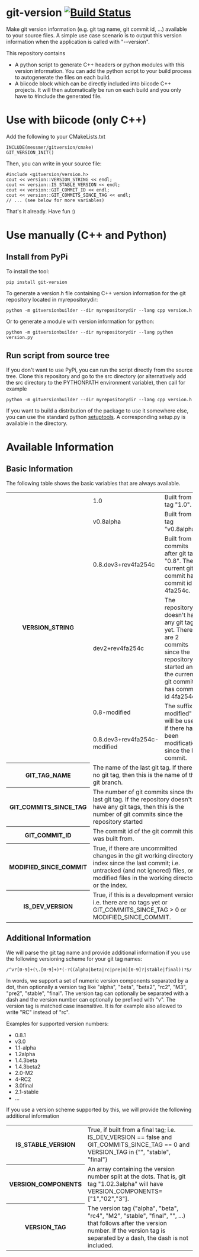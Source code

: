 # git-version [![Build Status](https://travis-ci.org/smessmer/gitversion.svg?branch=master)](https://travis-ci.org/smessmer/gitversion)
Make git version information (e.g. git tag name, git commit id, ...) available to your source files.
A simple use case scenario is to output this version information when the application is called with "--version".

This repository contains
  - A python script to generate C++ headers or python modules with this version information. You can add the python script to your build process to autogenerate the files on each build.
  - A biicode block which can be directly included into biicode C++ projects. It will then automatically be run on each build and you only have to #include the generated file.


Use with biicode (only C++)
================

Add the following to your CMakeLists.txt

    INCLUDE(messmer/gitversion/cmake)
    GIT_VERSION_INIT()

Then, you can write in your source file:

    #include <gitversion/version.h>
    cout << version::VERSION_STRING << endl;
    cout << version::IS_STABLE_VERSION << endl;
    cout << version::GIT_COMMIT_ID << endl;
    cout << version::GIT_COMMITS_SINCE_TAG << endl;
    // ... (see below for more variables)

That's it already. Have fun :)

Use manually (C++ and Python)
================

Install from PyPi
----------------

To install the tool:

    pip install git-version

To generate a version.h file containing C++ version information for the git repository located in myrepositorydir:

    python -m gitversionbuilder --dir myrepositorydir --lang cpp version.h

Or to generate a module with version information for python:

    python -m gitversionbuilder --dir myrepositorydir --lang python version.py


Run script from source tree
-------------------------

If you don't want to use PyPi, you can run the script directly from the source tree.
Clone this repository and go to the src directory (or alternatively add the src directory to the PYTHONPATH environment variable), then call for example

    python -m gitversionbuilder --dir myrepositorydir --lang cpp version.h
    
If you want to build a distribution of the package to use it somewhere else, you can use the standard python [setuptools](https://pythonhosted.org/setuptools/).
A corresponding setup.py is available in the directory.


Available Information
=================

Basic Information
-----------------
The following table shows the basic variables that are always available.

<table>
  <tr>
    <th rowspan="6">VERSION_STRING</th>
    <td style="white-space: nowrap;">1.0</td>
    <td>Built from git tag "1.0".</td>
  </tr>
  <tr>
    <td style="white-space: nowrap;">v0.8alpha</td>
    <td>Built from git tag "v0.8alpha".</td>
  </tr>
  <tr>
    <td style="white-space: nowrap;">0.8.dev3+rev4fa254c
    <td>Built from 3 commits after git tag "0.8". The current git commit has commit id 4fa254c.
  </tr>
  <tr>
    <td style="white-space: nowrap;">dev2+rev4fa254c</td>
    <td>The repository doesn't have any git tags yet. There are 2 commits since the repository started and the current git commit has commit id 4fa254c.</td>
  </tr>
  <tr>
    <td>0.8-modified</td>
    <td rowspan="2">The suffix "-modified" will be used if there have been modifications since the last commit.</td>
  </tr>
  <tr>
    <td>0.8.dev3+rev4fa254c-modified</td>
  </tr>

  <tr>
    <th>GIT_TAG_NAME</th>
    <td colspan="2">The name of the last git tag. If there is no git tag, then this is the name of the git branch.</td>
  </tr>

  <tr>
    <th>GIT_COMMITS_SINCE_TAG</th>
    <td colspan="2">The number of git commits since the last git tag. If the repository doesn't have any git tags, then this is the number of git commits since the repository started</td>
  </tr>

  <tr>
    <th>GIT_COMMIT_ID</th>
    <td colspan="2">The commit id of the git commit this was built from.</td>
  </tr>

  <tr>
    <th>MODIFIED_SINCE_COMMIT</th>
    <td colspan="2">True, if there are uncommitted changes in the git working directory or index since the last commit; i.e. untracked (and not ignored) files, or modified files in the working directory or the index.</td>
  </tr>

  <tr>
    <th>IS_DEV_VERSION</th>
    <td colspan="2">True, if this is a development version; i.e. there are no tags yet or GIT_COMMITS_SINCE_TAG > 0 or MODIFIED_SINCE_COMMIT.</td>
  </tr>
</table>

Additional Information
----------------------

We will parse the git tag name and provide additional information if you use the following versioning scheme for your git tag names:


    /^v?[0-9]+(\.[0-9]+)*(-?((alpha|beta|rc|pre|m)[0-9]?|stable|final))?$/

In words, we support a set of numeric version components separated by a dot, then optionally a version tag like "alpha", "beta", "beta2", "rc2", "M3", "pre2", "stable", "final". The version tag can optionally be separated with a dash and the version number can optionally be prefixed with "v".
The version tag is matched case insensitive. It is for example also allowed to write "RC" instead of "rc".

Examples for supported version numbers:

   - 0.8.1
   - v3.0
   - 1.1-alpha
   - 1.2alpha
   - 1.4.3beta
   - 1.4.3beta2
   - 2.0-M2
   - 4-RC2
   - 3.0final
   - 2.1-stable
   - ...

If you use a version scheme supported by this, we will provide the following additional information

<table>
  <tr>
    <th>IS_STABLE_VERSION</th>
    <td>True, if built from a final tag; i.e. IS_DEV_VERSION == false and GIT_COMMITS_SINCE_TAG == 0 and VERSION_TAG in {"", "stable", "final"}</td>
  </tr>

  <tr>
    <th>VERSION_COMPONENTS</th>
    <td>An array containing the version number split at the dots. That is, git tag "1.02.3alpha" will have VERSION_COMPONENTS=["1","02","3"].</td>
  </tr>

  <tr>
    <th>VERSION_TAG</th>
    <td>The version tag ("alpha", "beta", "rc4", "M2", "stable", "final", "", ...) that follows after the version number. If the version tag is separated by a dash, the dash is not included.</td>
  </tr>
</table>

